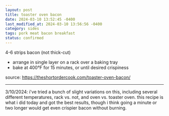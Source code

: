 ```yaml
---
layout: post
title: toaster oven bacon
date: 2024-03-10 13:52:45 -0400
last_modified_at: 2024-03-10 13:56:56 -0400
category: sides
tags: pork meat bacon breakfast
status: confirmed
---
```


4-6 strips bacon (not thick-cut)  
* arrange in single layer on a rack over a baking tray
* bake at 400°F for 15 minutes, or until desired crispiness

source: <https://theshortordercook.com/toaster-oven-bacon/>

---

3/10/2024: i've tried a bunch of slight variations on this, including several
different temperatures, rack vs. not, and oven vs. toaster oven. this recipe
is what i did today and got the best results, though i think going a minute or
two longer would get even crispier bacon without burning.
